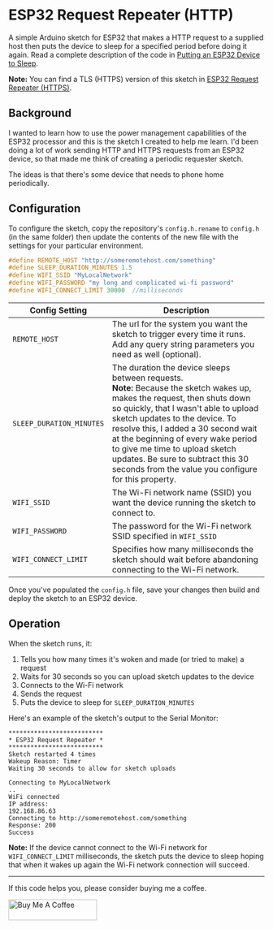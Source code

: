 # ESP32 Request Repeater (HTTP)

A simple Arduino sketch for ESP32 that makes a HTTP request to a supplied host then puts the device to sleep for a specified period before doing it again. Read a complete description of the code in [Putting an ESP32 Device to Sleep](https://johnwargo.com/posts/2025/esp32-sleep/).

**Note:** You can find a TLS (HTTPS) version of this sketch in [ESP32 Request Repeater (HTTPS)](https://github.com/johnwargo/esp32-request-repeater-https).

## Background

I wanted to learn how to use the power management capabilities of the ESP32 processor and this is the sketch I created to help me learn. I'd been doing a lot of work sending HTTP and HTTPS requests from an ESP32 device, so that made me think of creating a periodic requester sketch.

The ideas is that there's some device that needs to phone home periodically. 

## Configuration

To configure the sketch, copy the repository's `config.h.rename` to `config.h` (in the same folder) then update the contents of the new file with the settings for your particular environment.

```c
#define REMOTE_HOST "http://someremotehost.com/something"
#define SLEEP_DURATION_MINUTES 1.5
#define WIFI_SSID "MyLocalNetwork"
#define WIFI_PASSWORD "my long and complicated wi-fi password"
#define WIFI_CONNECT_LIMIT 30000  //milliseconds
```

| Config Setting         | Description |
| ---------------------- | ----------- |
| `REMOTE_HOST`            | The url for the system you want the sketch to trigger every time it runs. Add any query string parameters you need as well (optional). |
| `SLEEP_DURATION_MINUTES` | The duration the device sleeps between requests. <br/>**Note:** Because the sketch wakes up, makes the request, then shuts down so quickly, that I wasn't able to upload sketch updates to the device. To resolve this, I added a 30 second wait at the beginning of every wake period to give me time to upload sketch updates. Be sure to subtract this 30 seconds from the value you configure for this property. |
| `WIFI_SSID`            | The Wi-Fi network name (SSID) you want the device running the sketch to connect to. |
| `WIFI_PASSWORD`        | The password for the Wi-Fi network SSID specified in `WIFI_SSID` |
| `WIFI_CONNECT_LIMIT` | Specifies how many milliseconds the sketch should wait before abandoning connecting to the Wi-Fi network. |

Once you've populated the `config.h` file, save your changes then build and deploy the sketch to an ESP32 device.

## Operation

When the sketch runs, it:

1. Tells you how many times it's woken and made (or tried to make) a request
2. Waits for 30 seconds so you can upload sketch updates to the device
3. Connects to the Wi-Fi network
4. Sends the request
5. Puts the device to sleep for `SLEEP_DURATION_MINUTES`

Here's an example of the sketch's output to the Serial Monitor:

```text
**************************
* ESP32 Request Repeater *
**************************
Sketch restarted 4 times
Wakeup Reason: Timer
Waiting 30 seconds to allow for sketch uploads

Connecting to MyLocalNetwork
..
WiFi connected
IP address: 
192.168.86.63
Connecting to http://someremotehost.com/something
Response: 200
Success
```

**Note:** If the device cannot connect to the Wi-Fi network for `WIFI_CONNECT_LIMIT` milliseconds, the sketch puts the device to sleep hoping that when it wakes up again the Wi-Fi network connection will succeed.

***

If this code helps you, please consider buying me a coffee.

<a href="https://www.buymeacoffee.com/johnwargo" target="_blank"><img src="https://cdn.buymeacoffee.com/buttons/default-orange.png" alt="Buy Me A Coffee" height="41" width="174"></a>
